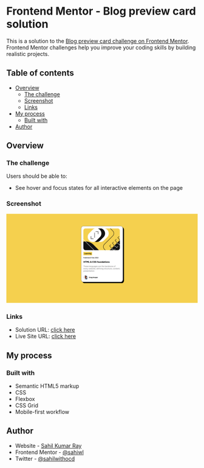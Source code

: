 # Frontend Mentor - Blog preview card solution

This is a solution to the [Blog preview card challenge on Frontend Mentor](https://www.frontendmentor.io/challenges/blog-preview-card-ckPaj01IcS). Frontend Mentor challenges help you improve your coding skills by building realistic projects. 

## Table of contents

- [Overview](#overview)
  - [The challenge](#the-challenge)
  - [Screenshot](#screenshot)
  - [Links](#links)
- [My process](#my-process)
  - [Built with](#built-with)
- [Author](#author)

## Overview

### The challenge

Users should be able to:

- See hover and focus states for all interactive elements on the page

### Screenshot
![screenshot](image.png)

### Links

- Solution URL: [click here](https://www.frontendmentor.io/solutions/static-webpage-using-semantic-html-css-OAHd0cGh8k)
- Live Site URL: [click here](https://blog-preview-card-frontend.vercel.app/)

## My process

### Built with

- Semantic HTML5 markup
- CSS 
- Flexbox
- CSS Grid
- Mobile-first workflow

## Author

- Website - [Sahil Kumar Ray](https://sahiwl-me.vercel.app/)
- Frontend Mentor - [@sahiwl](https://www.frontendmentor.io/profile/sahiwl)
- Twitter - [@sahilwithocd](https://www.twitter.com/sahilwithocd)
